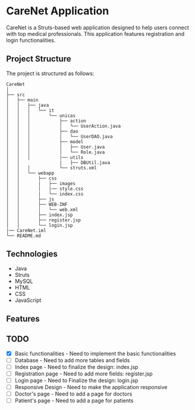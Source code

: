 # CareNet Application

CareNet is a Struts-based web application designed to help users connect with top medical professionals. This application features registration and login functionalities.

## Project Structure

The project is structured as follows:

```
CareNet
│
├── src
│   ├── main
│   │   ├── java
│   │   │   └── it
│   │   │       └── unicas
│   │   │           ├── action
│   │   │           │   └── UserAction.java
│   │   │           ├── dao
│   │   │           │   └── UserDAO.java
│   │   │           ├── model
│   │   │           │   ├── User.java
│   │   │           │   └── Role.java
│   │   │           |── utils
│   │               |   ├── DBUtil.java
│   │   │           └── struts.xml
│   │   └── webapp
│   │       ├── css
│   │       |   ├── images
│   │       │   |── style.css
│   │       |   └── index.css
│   │       ├── js
│   │       ├── WEB-INF
│   │       │   └── web.xml
│   │       ├── index.jsp
│   │       ├── register.jsp
│   │       └── login.jsp
|── CareNet.iml
└── README.md
```


## Technologies

- Java
- Struts
- MySQL
- HTML
- CSS
- JavaScript

## Features

## TODO

- [x] Basic functionalities - Need to implement the basic functionalities
- [ ] Database - Need to add more tables and fields
- [ ] Index page - Need to finalize the design: index.jsp
- [ ] Registration page - Need to add more fields: register.jsp
- [ ] Login page - Need to Finalize the design: login.jsp
- [ ] Responsive Design - Need to make the application responsive
- [ ] Doctor's page - Need to add a page for doctors
- [ ] Patient's page - Need to add a page for patients
